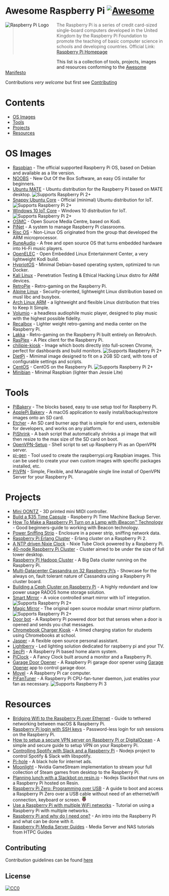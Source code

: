 # Awesome Raspberry Pi [![Awesome](https://cdn.rawgit.com/sindresorhus/awesome/d7305f38d29fed78fa85652e3a63e154dd8e8829/media/badge.svg)](https://github.com/sindresorhus/awesome)

<a href="https://www.raspberrypi.org"><img src="https://www.raspberrypi.org/wp-content/uploads/2012/03/raspberry-pi-logo.png" alt="Raspberry Pi Logo" align="left" style="margin-right: 25px" height=150></a>

> The Raspberry Pi is a series of credit card-sized single-board computers developed in the United Kingdom by the Raspberry Pi Foundation to promote the teaching of basic computer science in schools and developing countries. Official Link: [Raspberry Pi Homepage](https://raspberrypi.org)

This list is a collection of tools, projects, images and resources conforming to the [Awesome Manifesto](https://github.com/sindresorhus/awesome/blob/master/awesome.md)

Contributions *very welcome* but first see [Contributing](#contributing)

# Contents
* [OS Images](#os-images)
* [Tools](#tools)
* [Projects](#projects)
* [Resources](#resources)

# OS Images
* [Raspbian](https://www.raspberrypi.org/downloads/raspbian/) - The official supported Raspberry Pi OS, based on Debian and available as a lite version.
* [NOOBS](https://www.raspberrypi.org/downloads/noobs/) - New Out Of the Box Software, an easy OS installer for beginners.
* [Ubuntu MATE](https://ubuntu-mate.org/raspberry-pi/) - Ubuntu distribution for the Raspberry Pi based on MATE desktop. ![Supports Raspberry Pi 2+](/media/badges/rpi-2+.png)
* [Snappy Ubuntu Core](https://developer.ubuntu.com/en/snappy/start/raspberry-pi-2/) - Official (minimal) Ubuntu distribution for IoT. ![Supports Raspberry Pi 2+](/media/badges/rpi-2+.png)
* [Windows 10 IoT Core](https://developer.microsoft.com/nl-nl/windows/iot/Downloads.htm) - Windows 10 distribution for IoT. ![Supports Raspberry Pi 2+](/media/badges/rpi-2+.png)
* [OSMC](https://osmc.tv/) - Open Source Media Centre, based on Kodi.
* [PiNet](http://pinet.org.uk/) - A system to manage Raspberry Pi classrooms.
* [Risc OS](https://www.riscosopen.org/content/downloads/raspberry-pi) - Non-Linux OS originated from the group that developed the ARM microprocessor.
* [RuneAudio](http://www.runeaudio.com/) - A free and open source OS that turns embedded hardware into Hi-Fi music players.
* [OpenELEC](http://openelec.tv/) - Open Embedded Linux Entertainment Center, a very lightweight Kodi build.
* [HypriotOS](http://blog.hypriot.com/about/) - Minimal Debian-based operating system, optimized to run Docker.
* [Kali Linux](https://www.offensive-security.com/kali-linux-arm-images/) - Penetration Testing & Ethical Hacking Linux distro for ARM devices.
* [RetroPie](https://retropie.org.uk/) - Retro-gaming on the Raspberry Pi.
* [Alpine Linux](https://wiki.alpinelinux.org/wiki/Raspberry_Pi) - Security-oriented, lightweight Linux distribution based on musl libc and busybox.
* [Arch Linux ARM](https://archlinuxarm.org/) - a lightweight and flexible Linux distribution that tries to Keep It Simple.
* [Volumio](https://volumio.org/) - a headless audiophile music player, designed to play music with the highest possible fidelity.
* [Recalbox](https://www.recalbox.com) - Lighter weight retro-gaming and media center on the Raspberry Pi.
* [Lakka](http://lakka.tv) - Retro-gaming on the Raspberry Pi built entirely on RetroArch.
* [RasPlex](http://www.rasplex.com/) - A Plex client for the Raspberry Pi.
* [chilipie-kiosk](https://github.com/futurice/chilipie-kiosk) - Image which boots directly into full-screen Chrome, perfect for dashboards and build monitors. ![Supports Raspberry Pi 2+](/media/badges/rpi-2+.png)
* [DietPi](https://github.com/Fourdee/DietPi) - Mimimal image designed to fit on a 2GB SD card, with tons of configurable settings and scripts.
* [CentOS](https://wiki.centos.org/SpecialInterestGroup/AltArch/Arm32/RaspberryPi3) - CentOS on the Raspberry Pi. ![Supports Raspberry Pi 2+](/media/badges/rpi-2+.png)
* [Minibian](https://minibianpi.wordpress.com/) - Minimal Raspbian (lighter than Jessie Lite)

# Tools
* [PiBakery](http://www.pibakery.org/) - The blocks based, easy to use setup tool for Raspberry Pi.
* [ApplePi Bakery](http://www.tweaking4all.com/software/macosx-software/macosx-apple-pi-baker/) - A macOS application to easily  install/backup/restore images onto an SD card.
* [Etcher](https://www.etcher.io/) - An SD card burner app that is simple for end users, extensible for developers, and works on any platform.
* [PiShrink](https://github.com/Drewsif/PiShrink/) - A bash script that automatically shrinks a pi image that will then resize to the max size of the SD card on boot.
* [OpenVPN-Setup](https://github.com/StarshipEngineer/OpenVPN-Setup) - Shell script to set up Raspberry Pi as an OpenVPN server.
* [pi-gen](https://github.com/RPi-Distro/pi-gen) - Tool used to create the raspberrypi.org Raspbian images. This can be used to create your own custom images with specific packages installed, etc.
* [PiVPN](http://www.pivpn.io/) - Simple, Flexible, and Managable single line install of OpenVPN Server for your Raspberry Pi.

# Projects
* [Mini OONTZ](https://cdn-learn.adafruit.com/downloads/pdf/mini-oontz-3d-printed-midi-controller.pdf) - 3D printed mini MIDI controller.
* [Build a $35 Time Capsule](https://raymii.org/s/articles/Build_a_35_dollar_Time_Capsule_-_Raspberry_Pi_Time_Machine.html) - Raspberry Pi Time Machine Backup Server.
* [How To Make a Raspberry Pi Turn on a Lamp with iBeacon™ Technology](http://developer.radiusnetworks.com/2014/04/27/how-to-make-a-raspberry-pi-turn-on-a-lamp-with-an-ibeacon.html) - Good beginners-guide to working with Beacon technology.
* [Power Sniffing Strip](https://gnurds.com/index.php/2012/10/02/raspberry-pi-power-strip/) - Enclosure in a power strip, sniffing network data.
* [Raspberry Pi Erlang Cluster](https://medium.com/@pieterjan_m/erlang-pi2-arm-cluster-vs-xeon-vm-40871d35d356#.bpao66cm8) - Erlang cluster on a Raspberry Pi 2.
* [A NTP driven Nixie Clock](http://www.mjoldfield.com/atelier/2012/08/ntp-nixie.html) - Nixie Tube Clock powered by a Raspberry Pi.
* [40-node Raspberry Pi Cluster](http://hackaday.com/2014/02/17/40-node-raspi-cluster/) - Cluster aimed to be under the size of full tower desktop.
* [Raspberry PI Hadoop Cluster](http://www.widriksson.com/raspberry-pi-hadoop-cluster/) - A Big Data cluster running on the Raspberry Pi.
* [Multi-Datacenter Cassandra on 32 Raspberry Pi’s](http://www.datastax.com/dev/blog/32-node-raspberry-pi-cassandra-cluster) - Showcase for the always on, fault tolerant nature of Cassandra using a Raspberry Pi cluster board.
* [Building a Ceph Cluster on Raspberry Pi](http://bryanapperson.com/blog/the-definitive-guide-ceph-cluster-on-raspberry-pi/) - A highly redundant and low power usage RADOS home storage solution.
* [Smart Mirror](https://github.com/evancohen/smart-mirror) - A voice controlled smart mirror with IoT integration. ![Supports Raspberry Pi 2+](/media/badges/rpi-2+.png)
* [Magic Mirror](http://magicmirror.builders) - The original open source modular smart mirror platform. ![Supports Raspberry Pi 2+](/media/badges/rpi-2+.png)
* [Door bot](https://blog.haschek.at/post/f31aa) - A Raspberry Pi powered door bot that senses when a door is opened and sends you chat messages.
* [Chromebook Charger Kiosk](https://www.reddit.com/r/raspberry_pi/comments/53nj1z/chromebook_charger_kiosk_last_minute_charge_for/) - A timed charging station for students using Chromebooks at school.
* [Jasper](https://jasperproject.github.io/) - A flexible open source personal assistant.
* [Lightberry](https://lightberry.eu) - Led lighting solution dedicated for raspberry pi and your TV.
* [SecPi](https://github.com/SecPi/SecPi) - A Raspberry Pi based home alarm system.
* [PiClock](https://github.com/n0bel/PiClock) - A Fancy Clock built around a monitor and a Raspberry Pi.
* [Garage Door Opener](https://github.com/benjefferies/gogo-garage-opener) - A Raspberry Pi garage door opener using [Garage Opener](https://play.google.com/store/apps/details?id=com.ionicframework.gogogarageopenerui416115&hl=en) app to control garage door.
* [Movel](https://github.com/stevelacy/movel) - A Raspberry Pi car computer.
* [PiFanTuner](https://github.com/winkidney/PIFanTuner) - A Raspberry Pi CPU-fan-tuner daemon, just enables your fan as necessary. ![Supports Raspberry Pi 3](/media/badges/rpi-3.png)

# Resources
* [Bridging Wifi to the Raspberry Pi over Ethernet](https://blog.thibmaekelbergh.be/2015/02/16/bridging-wifi-to-the-raspberry-pi-over-ethernet.html) - Guide to tethered networking between macOS & Raspberry Pi.
* [Raspberry Pi login with SSH keys](https://blog.thibmaekelbergh.be/2015/05/07/raspberry-pi-login-with-ssh-keys.html) - Password-less login for ssh sessions on the Raspberry Pi.
* [How to setup a secure VPN server on Raspberry Pi or DigitalOcean](http://blog.hsp.dk/how-to-setup-vpn-server-on-raspberry-pi-or-digitalocean/) - A simple and secure guide to setup VPN on your Raspberry Pi.
* [Controlling Spotify with Slack and a Raspberry Pi](https://thesocietea.org/2016/03/controlling-spotify-with-slack-and-a-raspberry-pi/) - Nodejs project to control Spotify & Slack with libspotify.
* [Pi-hole](https://pi-hole.net/) - A black hole for internet ads.
* [Moonlight](https://github.com/irtimmer/moonlight-embedded) - Nvidia GameStream implementation to stream your full collection of Steam games from desktop to the Raspberry Pi.
* [Planning lunch with a Slackbot on resin.io](https://resin.io/blog/planning-lunch-with-a-slackbot-on-resin-io/) - Nodejs Slackbot that runs on a Raspberry Pi hosted on Resin.
* [Raspberry Pi Zero: Programming over USB](http://blog.gbaman.info/?p=791) - A guide to boot and access a Raspberry Pi Zero over a USB cable without need of an ethernet/wifi connection, keyboard or screen. ![Supports Raspberry Pi Zero](/media/badges/rpi-0.png)
* [Use a Raspberry Pi with multiple WiFi networks](https://www.mikestreety.co.uk/blog/use-a-raspberry-pi-with-multiple-wifi-networks) - Tutorial on using a Raspberry Pi with multiple networks.
* [Raspberry Pi and why do I need one?](https://www.liquidlight.co.uk/blog/article/raspberry-pi-what-is-it-and-why-do-i-need-one/) - An intro into the Raspberry Pi and what can be done with it.
* [Raspberry Pi Media Server Guides](http://www.htpcguides.com/category/raspberry-pi/) - Media Server and NAS tutorials from HTPC Guides

## Contributing
Contribution guidelines can be found [here](/CONTRIBUTING.md)

## License
[![CC0](http://mirrors.creativecommons.org/presskit/buttons/88x31/svg/cc-zero.svg)](https://creativecommons.org/publicdomain/zero/1.0/)
